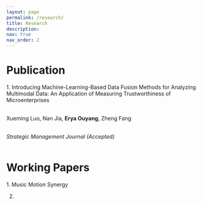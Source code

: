 ```yaml
---
layout: page
permalink: /research/
title: Research
description: 
nav: true
nav_order: 2
---
```

<!-- _pages/publications.md -->
<div class="Publications">
<h1>Publication</h1>
1. Introducing Machine-Learning-Based Data Fusion Methods for Analyzing Multimodal Data: An Application of Measuring Trustworthiness of 
   Microenterprises<br><br>
       
   Xueming Luo, Nan Jia, <strong>Erya Ouyang</strong>, Zheng Fang<br><br>
   
   <em>Strategic Management Journal (Accepted)</em><br><br>


</div>

<div class="Working Papers">
<h1>Working Papers</h1>
1. Music Motion Synergy

2. 

</div>
